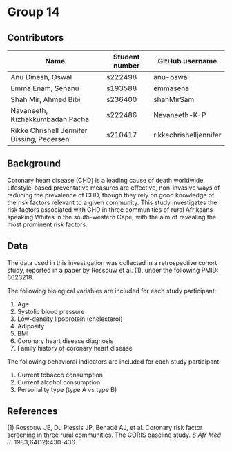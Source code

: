 # Group 14

## Contributors

| Name                                       | Student number | GitHub username        |
|------------------------------------|------------------|------------------|
| Anu Dinesh, Oswal                          | s222498        | anu-oswal              |
| Emma Enam, Senanu                          | s193588        | emmasena               |
| Shah Mir, Ahmed Bibi                       | s236400        | shahMirSam             |
| Navaneeth, Kizhakkumbadan Pacha            | s222486        | Navaneeth-K-P          |
| Rikke Chrishell Jennifer Dissing, Pedersen | s210417        | rikkechrishelljennifer |

## Background

Coronary heart disease (CHD) is a leading cause of death worldwide. Lifestyle-based preventative measures are effective, non-invasive ways of reducing the prevalence of CHD, though they rely on good knowledge of the risk factors relevant to a given community. This study investigates the risk factors associated with CHD in three communities of rural Afrikaans-speaking Whites in the south-western Cape, with the aim of revealing the most prominent risk factors.

## Data

The data used in this investigation was collected in a retrospective cohort study, reported in a paper by Rossouw et al. (1), under the following PMID: 6623218.

The following biological variables are included for each study participant:

1.  Age
2.  Systolic blood pressure
3.  Low-density lipoprotein (cholesterol)
4.  Adiposity
5.  BMI
6.  Coronary heart disease diagnosis
7.  Family history of coronary heart disease

The following behavioral indicators are included for each study participant:

1.  Current tobacco consumption
2.  Current alcohol consumption
3.  Personality type (type A vs type B)

## References

(1) Rossouw JE, Du Plessis JP, Benadé AJ, et al. Coronary risk factor screening in three rural communities. The CORIS baseline study. *S Afr Med J*. 1983;64(12):430-436.
